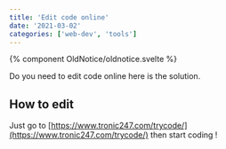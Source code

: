 ```yaml
---
title: 'Edit code online'
date: '2021-03-02'
categories: ['web-dev', 'tools']
---
```


{% component OldNotice/oldnotice.svelte %}

Do you need to edit code online here is the solution.

## How to edit

Just go to [https://www.tronic247.com/trycode/](https://www.tronic247.com/trycode/) then start coding !
